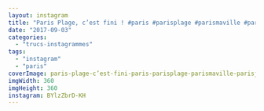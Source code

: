 ```yaml
---
layout: instagram
title: "Paris Plage, c’est fini ! #paris #parisplage #parismaville #parisjetaime #bassindelavillette"
date: "2017-09-03"
categories: 
  - "trucs-instagrammes"
tags: 
  - "instagram"
  - "paris"
coverImage: paris-plage-c’est-fini-paris-parisplage-parismaville-parisjetaime-bassindelavillette.jpg
imgWidth: 360
imgHeight: 360
instagram: BYlzZbrD-KH
---
```

